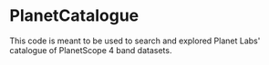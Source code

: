 # PlanetCatalogue
This code is meant to be used to search and explored Planet Labs' catalogue of PlanetScope 4 band datasets.
